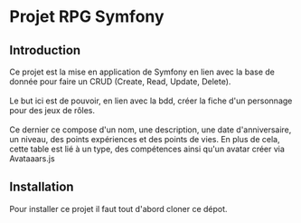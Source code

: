 <h1>Projet RPG Symfony</h1>

<h2>Introduction</h2>

<p>Ce projet est la mise en application de Symfony en lien avec la base de donnée pour faire un CRUD (Create, Read, Update, Delete).
<br><br>
Le but ici est de pouvoir, en lien avec la bdd, créer la fiche d'un personnage pour des jeux de rôles.
<br><br>
Ce dernier ce compose d'un nom, une description, une date d'anniversaire, un niveau, des points expériences et des points de vies.
En plus de cela, cette table est lié à un type, des compétences ainsi qu'un avatar créer via Avataaars.js</p>


<h2>Installation</h2>

<p>Pour installer ce projet il faut tout d'abord cloner ce dépot.</p>